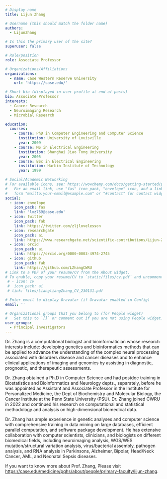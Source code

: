 ```yaml
---
# Display name
title: Lijun Zhang

# Username (this should match the folder name)
authors:
  - LijunZhang

# Is this the primary user of the site?
superuser: false

# Role/position
role: Associate Professor

# Organizations/Affiliations
organizations:
  - name: Case Western Reserve University
    url: 'https://case.edu/'

# Short bio (displayed in user profile at end of posts)
bio: Associate Professor
interests:
  - Cancer Research
  - Neuroimaging Research
  - Microbial Research

education:
  courses: 
    - course: PhD in Computer Engineering and Computer Science
      institution: University of Louisville
      year: 2009
    - course: MS in Electrical Engineering
      institution: Shanghai Jiao Tong University
      year: 2005
    - course: BSc in Electrical Engineering
      institution: Harbin Institute of Technology
      year: 1999

# Social/Academic Networking
# For available icons, see: https://wowchemy.com/docs/getting-started/page-builder/#icons
#   For an email link, use "fas" icon pack, "envelope" icon, and a link in the
#   form "mailto:your-email@example.com" or "#contact" for contact widget.
social:
  - icon: envelope
    icon_pack: fas
    link: 'lxz759@case.edu'
  - icon: twitter
    icon_pack: fab
    link: https://twitter.com/zljlovelesson
  - icon: researchgate
    icon_pack: ai
    link: https://www.researchgate.net/scientific-contributions/Lijun-Zhang-2173184894
  - icon: orcid
    icon_pack: ai
    link: https://orcid.org/0000-0003-4974-2745
  - icon: github
    icon_pack: fab
    link: https://github.com/LZhangCWRU
# Link to a PDF of your resume/CV from the About widget.
# To enable, copy your resume/CV to `static/files/cv.pdf` and uncomment the lines below.
 # - icon: cv
 #  icon_pack: ai
 # link: files/LiangliangZhang_CV_230131.pdf

# Enter email to display Gravatar (if Gravatar enabled in Config)
email: ''

# Organizational groups that you belong to (for People widget)
#   Set this to `[]` or comment out if you are not using People widget.
user_groups:
  - Principal Investigators
---
```


Dr. Zhang is a computational biologist and bioinformatician whose research interests include: developing genetics and bioinformatics methods that can be applied to advance the understanding of the complex neural processing associated with disorders disease and cancer diseases and to enhance clinical applications of imaging and genomics by assisting in diagnostic, prognostic, and therapeutic assessments.

Dr. Zhang obtained a Ph.D in Computer Science and had postdoc training in Biostatistics and Bioinformatics and Neurology depts., separately, before he was appointed as Assistant and Associate Professor in the Institute for Personalized Medicine, the Dept of Biochemistry and Molecular Biology, the Cancer Institute at the Penn State University (PSU). Dr. Zhang joined CWRU in 2022 and continued his research on computational and statistical methodology and analysis on high-dimensional biomedical data.

Dr. Zhang has ample experience in genetic analyses and computer science with comprehensive training in data mining on large databases, efficient parallel computation, and software package development. He has extensive collaboration with computer scientists, clinicians, and biologists on different biomedical fields, including neuroimaging analysis, WGS/WES mutation/structural variation analysis, virus/bacterial assembly, pathogen analysis, and RNA analysis in Parkinsons, Alzheimer, Bipolar, Head/Neck Cancer, AML, and Neonatal Sepsis diseases.

If you want to know more about Prof. Zhang, Please visit https://case.edu/medicine/pqhs/about/people/primary-faculty/lijun-zhang.
